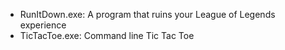 - RunItDown.exe: A program that ruins your League of Legends experience
- TicTacToe.exe: Command line Tic Tac Toe
